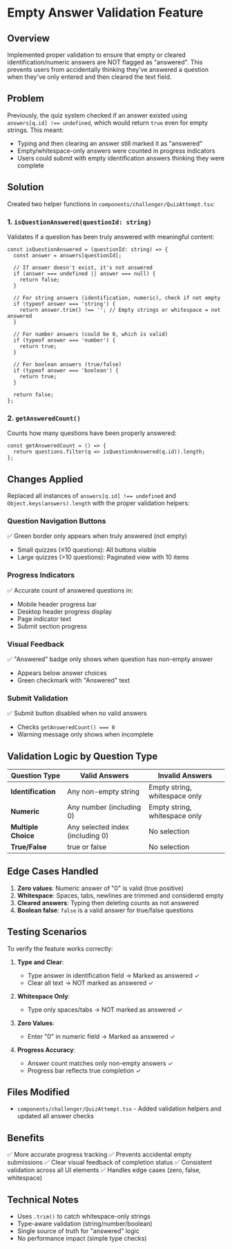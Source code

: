 # Empty Answer Validation Feature

## Overview
Implemented proper validation to ensure that empty or cleared identification/numeric answers are NOT flagged as "answered". This prevents users from accidentally thinking they've answered a question when they've only entered and then cleared the text field.

## Problem
Previously, the quiz system checked if an answer existed using `answers[q.id] !== undefined`, which would return `true` even for empty strings. This meant:
- Typing and then clearing an answer still marked it as "answered"
- Empty/whitespace-only answers were counted in progress indicators
- Users could submit with empty identification answers thinking they were complete

## Solution
Created two helper functions in `components/challenger/QuizAttempt.tsx`:

### 1. `isQuestionAnswered(questionId: string)`
Validates if a question has been truly answered with meaningful content:

```tsx
const isQuestionAnswered = (questionId: string) => {
  const answer = answers[questionId];
  
  // If answer doesn't exist, it's not answered
  if (answer === undefined || answer === null) {
    return false;
  }
  
  // For string answers (identification, numeric), check if not empty
  if (typeof answer === 'string') {
    return answer.trim() !== ''; // Empty strings or whitespace = not answered
  }
  
  // For number answers (could be 0, which is valid)
  if (typeof answer === 'number') {
    return true;
  }
  
  // For boolean answers (true/false)
  if (typeof answer === 'boolean') {
    return true;
  }
  
  return false;
};
```

### 2. `getAnsweredCount()`
Counts how many questions have been properly answered:

```tsx
const getAnsweredCount = () => {
  return questions.filter(q => isQuestionAnswered(q.id)).length;
};
```

## Changes Applied
Replaced all instances of `answers[q.id] !== undefined` and `Object.keys(answers).length` with the proper validation helpers:

### Question Navigation Buttons
✅ Green border only appears when truly answered (not empty)
- Small quizzes (≤10 questions): All buttons visible
- Large quizzes (>10 questions): Paginated view with 10 items

### Progress Indicators
✅ Accurate count of answered questions in:
- Mobile header progress bar
- Desktop header progress display
- Page indicator text
- Submit section progress

### Visual Feedback
✅ "Answered" badge only shows when question has non-empty answer
- Appears below answer choices
- Green checkmark with "Answered" text

### Submit Validation
✅ Submit button disabled when no valid answers
- Checks `getAnsweredCount() === 0`
- Warning message only shows when incomplete

## Validation Logic by Question Type

| Question Type | Valid Answers | Invalid Answers |
|--------------|---------------|-----------------|
| **Identification** | Any non-empty string | Empty string, whitespace only |
| **Numeric** | Any number (including 0) | Empty string, whitespace only |
| **Multiple Choice** | Any selected index (including 0) | No selection |
| **True/False** | true or false | No selection |

## Edge Cases Handled
1. **Zero values**: Numeric answer of "0" is valid (true positive)
2. **Whitespace**: Spaces, tabs, newlines are trimmed and considered empty
3. **Cleared answers**: Typing then deleting counts as not answered
4. **Boolean false**: `false` is a valid answer for true/false questions

## Testing Scenarios
To verify the feature works correctly:

1. **Type and Clear**:
   - Type answer in identification field → Marked as answered ✓
   - Clear all text → NOT marked as answered ✓

2. **Whitespace Only**:
   - Type only spaces/tabs → NOT marked as answered ✓

3. **Zero Values**:
   - Enter "0" in numeric field → Marked as answered ✓

4. **Progress Accuracy**:
   - Answer count matches only non-empty answers ✓
   - Progress bar reflects true completion ✓

## Files Modified
- `components/challenger/QuizAttempt.tsx` - Added validation helpers and updated all answer checks

## Benefits
✅ More accurate progress tracking
✅ Prevents accidental empty submissions
✅ Clear visual feedback of completion status
✅ Consistent validation across all UI elements
✅ Handles edge cases (zero, false, whitespace)

## Technical Notes
- Uses `.trim()` to catch whitespace-only strings
- Type-aware validation (string/number/boolean)
- Single source of truth for "answered" logic
- No performance impact (simple type checks)
